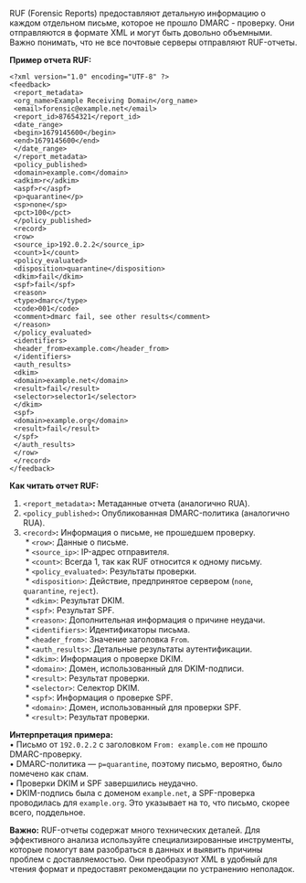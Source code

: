 RUF (Forensic Reports) предоставляют детальную информацию о каждом отдельном письме, которое не прошло DMARC - проверку. Они отправляются в формате XML и могут быть довольно объемными. Важно понимать, что не все почтовые серверы отправляют RUF-отчеты.  
  
**Пример отчета RUF:**  

```
<?xml version="1.0" encoding="UTF-8" ?>
<feedback>
 <report_metadata>
 <org_name>Example Receiving Domain</org_name>
 <email>forensic@example.net</email>
 <report_id>87654321</report_id>
 <date_range>
 <begin>1679145600</begin>
 <end>1679145600</end>
 </date_range>
 </report_metadata>
 <policy_published>
 <domain>example.com</domain>
 <adkim>r</adkim>
 <aspf>r</aspf>
 <p>quarantine</p>
 <sp>none</sp>
 <pct>100</pct>
 </policy_published>
 <record>
 <row>
 <source_ip>192.0.2.2</source_ip>
 <count>1</count>
 <policy_evaluated>
 <disposition>quarantine</disposition>
 <dkim>fail</dkim>
 <spf>fail</spf>
 <reason>
 <type>dmarc</type>
 <code>001</code>
 <comment>dmarc fail, see other results</comment>
 </reason>
 </policy_evaluated>
 <identifiers>
 <header_from>example.com</header_from>
 </identifiers>
 <auth_results>
 <dkim>
 <domain>example.net</domain>
 <result>fail</result>
 <selector>selector1</selector>
 </dkim>
 <spf>
 <domain>example.org</domain>
 <result>fail</result>
 </spf>
 </auth_results>
 </row>
 </record>
</feedback>
```

  
**Как читать отчет RUF:**    
1. `<report_metadata>`**:** Метаданные отчета (аналогично RUA).    
2. `<policy_published>`**:** Опубликованная DMARC-политика (аналогично RUA).    
3. `<record>`**:** Информация о письме, не прошедшем проверку.  
 * `<row>`: Данные о письме.  
 * `<source_ip>`: IP-адрес отправителя.  
 * `<count>`: Всегда 1, так как RUF относится к одному письму.  
 * `<policy_evaluated>`: Результаты проверки.  
 * `<disposition>`: Действие, предпринятое сервером (`none`, `quarantine`, `reject`).  
 * `<dkim>`: Результат DKIM.  
 * `<spf>`: Результат SPF.  
 * `<reason>`: Дополнительная информация о причине неудачи.  
 * `<identifiers>`: Идентификаторы письма.  
 * `<header_from>`: Значение заголовка `From`.  
 * `<auth_results>`: Детальные результаты аутентификации.  
 * `<dkim>`: Информация о проверке DKIM.  
 * `<domain>`: Домен, использованный для DKIM-подписи.  
 * `<result>`: Результат проверки.  
 * `<selector>`: Селектор DKIM.  
 * `<spf>`: Информация о проверке SPF.  
 * `<domain>`: Домен, использованный для проверки SPF.  
 * `<result>`: Результат проверки.  
  
**Интерпретация примера:**    
• Письмо от `192.0.2.2` с заголовком `From: example.com` не прошло DMARC-проверку.   
• DMARC-политика — `p=quarantine`, поэтому письмо, вероятно, было помечено как спам.    
• Проверки DKIM и SPF завершились неудачно.    
• DKIM-подпись была с доменом `example.net`, а SPF-проверка проводилась для `example.org`. Это указывает на то, что письмо, скорее всего, поддельное.  
  
**Важно:** RUF-отчеты содержат много технических деталей. Для эффективного анализа используйте специализированные инструменты, которые помогут вам разобраться в данных и выявить причины проблем с доставляемостью. Они преобразуют XML в удобный для чтения формат и предоставят рекомендации по устранению неполадок.
